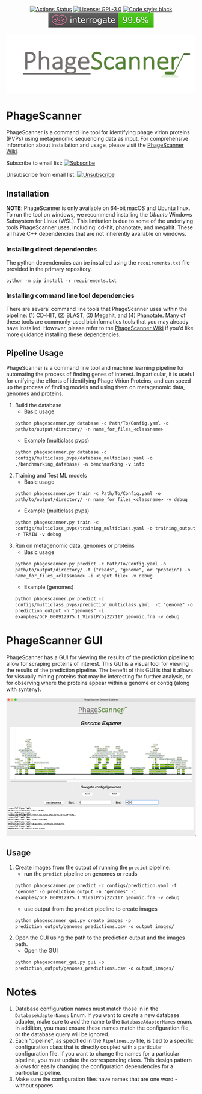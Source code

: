 <p align="center">
<a href="https://github.com/Dreycey/PhageScanner/actions/"><img alt="Actions Status" src="https://github.com/Dreycey/PhageScanner/actions/workflows/testing_workflows.yml/badge.svg"></a>
<a href="https://github.com/Dreycey/PhageScanner/blob/master/LICENSE.txt"><img alt="License: GPL-3.0" src="https://img.shields.io/badge/license-GPL--3.0-brightgreen"></a>
<a href="https://github.com/psf/black"><img alt="Code style: black" src="https://img.shields.io/badge/code%20style-black-000000.svg"></a>
<a href="https://github.com/Dreycey/PhageScanner/blob/dreycey/master/reports/interrogate.out"><img alt="Interogate" src="https://github.com/Dreycey/PhageScanner/blob/master/reports/interrogate.svg"></a>
</p>
 

![Phage Scanner Logo](misc/logo.png)

# PhageScanner

PhageScanner is a command line tool for identifying phage virion proteins (PVPs) using metagenomic sequencing data as input.  For comprehensive information about installation and usage, please visit the [PhageScanner Wiki](https://github.com/Dreycey/PhageScanner/wiki).

Subscribe to email list: <a href="http://eepurl.com/ivMTlY"><img alt="Subscribe" src="https://img.shields.io/badge/Subscribe-green"></a> 

Unsubscribe from email list: <a href="https://gmail.us13.list-manage.com/unsubscribe?u=d11fd2924efec07fab20ba388&id=a7720cf873"><img alt="Unsubscribe" src="https://img.shields.io/badge/Unsubscribe-red"></a>

## Installation

**NOTE**: PhageScanner is only available on 64-bit macOS and Ubuntu linux. To run the tool on windows, we recommend installing the *Ubuntu* Windows Subsystem for Linux (WSL). This limitation is due to some of the underlying tools PhageScanner uses, including: cd-hit, phanotate, and megahit. These all have C++ dependencies that are not inherently available on windows.

### Installing direct dependencies
The python dependencies can be installed using the `requirements.txt` file provided in the primary repository.
```
python -m pip install -r requirements.txt
```

### Installing command line tool dependencies
There are several command line tools that PhageScanner uses within the pipeline: (1) CD-HIT, (2) BLAST, (3) Megahit, and (4) Phanotate. Many of these tools are commonly-used bioinformatics tools that you may already have installed. However, please refer to the [PhageScanner Wiki](https://github.com/Dreycey/PhageScanner/wiki) if you'd like more guidance installing these dependencies.


## Pipeline Usage
PhageScanner is a command line tool and machine learning pipeline for automating the process of finding genes of interest. In particular, it is useful for unifying the efforts of identifying Phage Virion Proteins, and can speed up the process of finding models and using them on metagenomic data, genomes and proteins.

1. Build the database
    - Basic usage
    ```
    python phagescanner.py database -c Path/To/Config.yaml -o path/to/output/directory/ -n name_for_files_<classname>
    ```
    - Example (multiclass pvps)
    ```
    python phagescanner.py database -c configs/multiclass_pvps/database_multiclass.yaml -o ./benchmarking_database/ -n benchmarking -v info
    ```
2. Training and Test ML models
    - Basic usage
    ```
    python phagescanner.py train -c Path/To/Config.yaml -o path/to/output/directory/ -n name_for_files_<classname> -v debug
    ```
    - Example (multiclass pvps)
    ```
    python phagescanner.py train -c configs/multiclass_pvps/training_multiclass.yaml -o training_output -n TRAIN -v debug
    ```
3. Run on metagenomic data, genomes or proteins
    - Basic usage
    ```
    python phagescanner.py predict -c Path/To/Config.yaml -o path/to/output/directory/ -t ("reads", "genome", or "protein") -n name_for_files_<classname> -i <input file> -v debug
    ```
    - Example (genomes)
    ```
    python phagescanner.py predict -c configs/multiclass_pvps/prediction_multiclass.yaml  -t "genome" -o prediction_output -n "genomes" -i examples/GCF_000912975.1_ViralProj227117_genomic.fna -v debug
    ```

# PhageScanner GUI

PhageScanner has a GUI for viewing the results of the prediction pipeline to allow for scraping proteins of interest. This GUI is a visual tool for viewing the results of the prediction pipeline. The benefit of this GUI is that it allows for vissually mining proteins that may be interesting for further analysis, or for observing where the proteins appear within a genome or contig (along with synteny).

![Phage Scanner GUI](misc/gui_image.png)

## Usage

1. Create images from the output of running the `predict` pipeline.
    - run the `predict` pipeline on genomes or reads
    ```
    python phagescanner.py predict -c configs/prediction.yaml -t "genome" -o prediction_output -n "genomes" -i examples/GCF_000912975.1_ViralProj227117_genomic.fna -v debug
    ```
    - use output from the `predict` pipeline to create images
    ```
    python phagescanner_gui.py create_images -p prediction_output/genomes_predictions.csv -o output_images/
    ```
2. Open the GUI using the path to the prediction output and the images path.
    - Open the GUI
    ```
    python phagescanner_gui.py gui -p prediction_output/genomes_predictions.csv -o output_images/
    ```

# Notes

1. Database configuration names must match those in in the `DatabaseAdapterNames` Enum. If you want to create a new database adapter, make sure to add the name to the `DatabaseAdapterNames` enum. In addition, you must ensure these names match the configuration file, or the database query will be ignored.
2. Each "pipeline", as specified in the `Pipelines.py` file, is tied to a specific configuration class that is directly coupled with a particular configuration file. If you want to change the names for a particular pipeline, you must update the corresponding class. This design pattern allows for easily changing the configuration dependencies for a particular pipeline.
3. Make sure the configuration files have names that are one word - without spaces.
